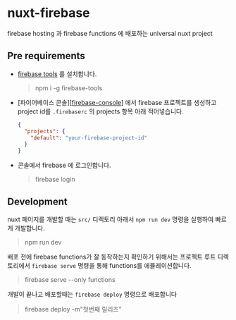 # nuxt-firebase

firebase hosting 과 firebase functions 에 배포하는 universal nuxt project

## Pre requirements
- [firebase tools][firebase-tools] 를 설치합니다.
  > npm i -g firebase-tools
- [파이어베이스 콘솔][[firebase-console]] 에서 firebase 프로젝트를 생성하고 project id를 `.firebaserc` 의 projects 항목 아래 적어넣습니다.

  ```json
  {
    "projects": {
      "default": "your-firebase-project-id"
    }
  }
  ```
- 콘솔에서 firebase 에 로그인합니다.
  > firebase login

## Development

nuxt 페이지를 개발할 때는 `src/` 디렉토리 아래서 `npm run dev` 명령을 실행하여 빠르게 개발합니다.  
> npm run dev

배포 전에 firebase functions가 잘 동작하는지 확인하기 위해서는 프로젝트 루트 디렉토리에서 `firebase serve` 명령을 통해 functions를 에뮬레이션합니다.
> firebase serve --only functions

개발이 끝나고 배포할때는 `firebase deploy` 명령으로 배포합니다
> firebase deploy -m"첫번째 릴리즈"

[firebase-tools]: https://firebase.google.com/docs/cli/
[firebase-console]: https://console.firebase.google.com/u/0/
